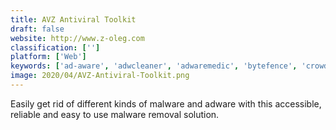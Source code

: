 ```yaml
---
title: AVZ Antiviral Toolkit
draft: false 
website: http://www.z-oleg.com
classification: ['']
platform: ['Web']
keywords: ['ad-aware', 'adwcleaner', 'adwaremedic', 'bytefence', 'crowdinspect', 'eset_online_scanner', 'emsisoft_emergency_kit', 'freefixer', 'hijackthis', 'loaris', 'malware_hunter', 'nobot', 'roguekiller', 'runscanner', 'secureaplus', 'spyhunter', 'spyware_terminator', 'zhpcleaner', 'iantivirus']
image: 2020/04/AVZ-Antiviral-Toolkit.png
---
```

Easily get rid of different kinds of malware and adware with this accessible, reliable and easy to use malware removal solution.